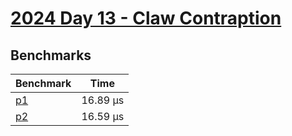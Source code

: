 # [2024 Day 13 - Claw Contraption](https://adventofcode.com/2024/day/13)

## Benchmarks

<!-- BEGIN benches -->
| Benchmark              | Time      |
| ---------------------- | --------- |
| [p1](./src/lib.rs#L4)  | 16.89 µs |
| [p2](./src/lib.rs#L52) | 16.59 µs |
<!-- END benches -->
<!-- BEGIN other_benches -->

<!-- END other_benches -->